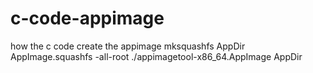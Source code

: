 # c-code-appimage
how the c code create the appimage
mksquashfs AppDir AppImage.squashfs -all-root
./appimagetool-x86_64.AppImage AppDir
